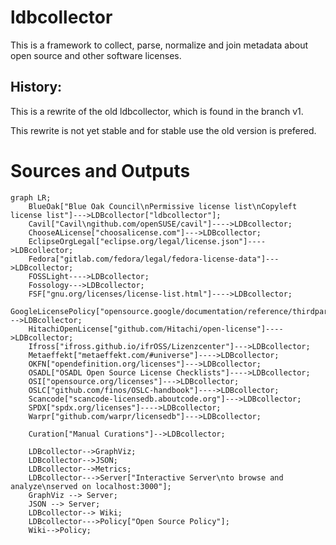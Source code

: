 # ldbcollector

This is a framework to collect, parse, normalize and join metadata about open source and other software licenses.


## History:
This is a rewrite of the old ldbcollector, which is found  in the branch v1.

This rewrite is not yet stable and for stable use the old version is prefered.

# Sources and Outputs

```mermaid
graph LR;
    BlueOak["Blue Oak Council\nPermissive license list\nCopyleft license list"]--->LDBcollector["ldbcollector"];
    Cavil["Cavil\ngithub.com/openSUSE/cavil"]---->LDBcollector;
    ChooseALicense["choosalicense.com"]--->LDBcollector;
    EclipseOrgLegal["eclipse.org/legal/license.json"]---->LDBcollector;
    Fedora["gitlab.com/fedora/legal/fedora-license-data"]--->LDBcollector;
    FOSSLight---->LDBcollector;
    Fossology--->LDBcollector;
    FSF["gnu.org/licenses/license-list.html"]---->LDBcollector;
    GoogleLicensePolicy["opensource.google/documentation/reference/thirdparty/licenses"]--->LDBcollector;
    HitachiOpenLicense["github.com/Hitachi/open-license"]---->LDBcollector;
    Ifross["ifross.github.io/ifrOSS/Lizenzcenter"]--->LDBcollector;
    Metaeffekt["metaeffekt.com/#universe"]---->LDBcollector;
    OKFN["opendefinition.org/licenses"]--->LDBcollector;
    OSADL["OSADL Open Source License Checklists"]---->LDBcollector;
    OSI["opensource.org/licenses"]--->LDBcollector;
    OSLC["github.com/finos/OSLC-handbook"]---->LDBcollector;
    Scancode["scancode-licensedb.aboutcode.org"]--->LDBcollector;
    SPDX["spdx.org/licenses"]---->LDBcollector;
    Warpr["github.com/warpr/licensedb"]--->LDBcollector;

    Curation["Manual Curations"]-->LDBcollector;

    LDBcollector-->GraphViz;
    LDBcollector-->JSON;
    LDBcollector-->Metrics;
    LDBcollector--->Server["Interactive Server\nto browse and analyze\nserved on localhost:3000"];
    GraphViz --> Server;
    JSON --> Server;
    LDBcollector--> Wiki;
    LDBcollector--->Policy["Open Source Policy"];
    Wiki-->Policy;
```